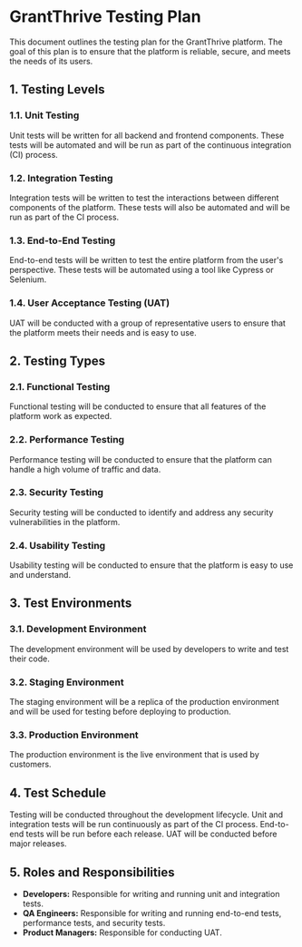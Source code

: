 # GrantThrive Testing Plan

This document outlines the testing plan for the GrantThrive platform. The goal of this plan is to ensure that the platform is reliable, secure, and meets the needs of its users.

## 1. Testing Levels

### 1.1. Unit Testing

Unit tests will be written for all backend and frontend components. These tests will be automated and will be run as part of the continuous integration (CI) process.

### 1.2. Integration Testing

Integration tests will be written to test the interactions between different components of the platform. These tests will also be automated and will be run as part of the CI process.

### 1.3. End-to-End Testing

End-to-end tests will be written to test the entire platform from the user's perspective. These tests will be automated using a tool like Cypress or Selenium.

### 1.4. User Acceptance Testing (UAT)

UAT will be conducted with a group of representative users to ensure that the platform meets their needs and is easy to use.

## 2. Testing Types

### 2.1. Functional Testing

Functional testing will be conducted to ensure that all features of the platform work as expected.

### 2.2. Performance Testing

Performance testing will be conducted to ensure that the platform can handle a high volume of traffic and data.

### 2.3. Security Testing

Security testing will be conducted to identify and address any security vulnerabilities in the platform.

### 2.4. Usability Testing

Usability testing will be conducted to ensure that the platform is easy to use and understand.

## 3. Test Environments

### 3.1. Development Environment

The development environment will be used by developers to write and test their code.

### 3.2. Staging Environment

The staging environment will be a replica of the production environment and will be used for testing before deploying to production.

### 3.3. Production Environment

The production environment is the live environment that is used by customers.

## 4. Test Schedule

Testing will be conducted throughout the development lifecycle. Unit and integration tests will be run continuously as part of the CI process. End-to-end tests will be run before each release. UAT will be conducted before major releases.

## 5. Roles and Responsibilities

- **Developers:** Responsible for writing and running unit and integration tests.
- **QA Engineers:** Responsible for writing and running end-to-end tests, performance tests, and security tests.
- **Product Managers:** Responsible for conducting UAT.


